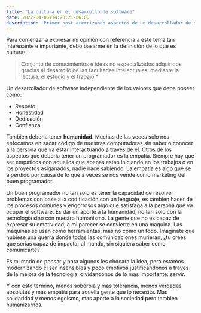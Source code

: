 ```yaml
---
title: "La cultura en el desarrollo de software"
date: 2022-04-05T14:20:21-06:00
description: 'Primer post aterrizando aspectos de un desarrollador de software.'
---
```


Para comenzar a expresar mi opinión con referencia a este tema tan interesante e importante, debo basarme en la definición de lo que es cultura:
>Conjunto de conocimientos e ideas no especializados adquiridos 
>gracias al desarrollo de las facultades intelectuales, 
>mediante la lectura, el estudio y el trabajo.*

Un desarrollador de software independiente de los valores que debe poseer como:
- Respeto
- Honestidad
- Dedicación
- Confianza

Tambien deberia tener **humanidad**. Muchas de las veces solo nos enfocamos en sacar código de nuestras computadoras sin saber o conocer a la persona que va estar interactuando a traves de él. Otros de los aspectos que debería tener un programador es la empatía. Siempre hay que ser empaticos con aquellos que apenas estan iniciando en los trabajos o en los proyectos asiganados, nadie nace sabiendo. La empatía es algo que se a perdido por causa de lo que a veces se nos vende como marketing del buen programador. 

Un buen programador no tan solo es tener la capacidad de resolver problemas con base a la codificación con un lenguaje, es también hacer de los procesos comunes y engorrosos algo que satisfaga a la persona que va ocupar el software. Es dar un aporte a la humanidad, no tan solo con la tecnología sino con nuestro humanismo. La gente que no es capaz de expresar su emotividad, a mi parecer se convierte en una maquina. Las maquinas se usan como herramientas, mas no como un todo. Imaginate que hubiese una guerra donde todas las comunicaciones murieran, ¿tu crees que serias capaz de impactar al mundo, sin siquiera saber como comunicarte?

Es mi modo de pensar y para algunos les chocara la idea, pero estamos modernizando el ser insensibles y poco emotivos justificandonos a traves de la mejora de la tecnología, olvidandonos de lo mas importante: servir.

Y con esto termino, menos soberbia y mas tolerancia, menos verdades absolutas y mas empatía para aquella gente que lo necesita. Mas solidaridad y menos egoismo, mas aporte a la sociedad pero tambien humanizarnos.
